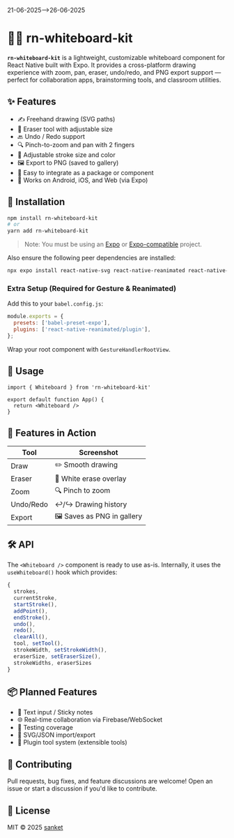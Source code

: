 21-06-2025-->26-06-2025

# 🧑‍🏫 rn-whiteboard-kit

**`rn-whiteboard-kit`** is a lightweight, customizable whiteboard component for React Native built with Expo. It provides a cross-platform drawing experience with zoom, pan, eraser, undo/redo, and PNG export support — perfect for collaboration apps, brainstorming tools, and classroom utilities.

## ✨ Features

* ✍️ Freehand drawing (SVG paths)
* 🧽 Eraser tool with adjustable size
* 🔙 Undo / Redo support
* 🔍 Pinch-to-zoom and pan with 2 fingers
* 🎨 Adjustable stroke size and color
* 🖼️ Export to PNG (saved to gallery)
* 🧩 Easy to integrate as a package or component
* 📱 Works on Android, iOS, and Web (via Expo)

## 🚀 Installation

```bash
npm install rn-whiteboard-kit
# or
yarn add rn-whiteboard-kit
```

> Note: You must be using an [Expo](https://expo.dev/) or [Expo-compatible](https://docs.expo.dev/bare/installing-expo-modules/) project.

Also ensure the following peer dependencies are installed:

```bash
npx expo install react-native-svg react-native-reanimated react-native-gesture-handler react-native-view-shot expo-media-library
```

### Extra Setup (Required for Gesture & Reanimated)

Add this to your `babel.config.js`:

```js
module.exports = {
  presets: ['babel-preset-expo'],
  plugins: ['react-native-reanimated/plugin'],
};
```

Wrap your root component with `GestureHandlerRootView`.

## 🧱 Usage

```tsx
import { Whiteboard } from 'rn-whiteboard-kit'

export default function App() {
  return <Whiteboard />
}
```

## 📸 Features in Action

| Tool      | Screenshot                  |
| --------- | --------------------------- |
| Draw      | ✏️ Smooth drawing           |
| Eraser    | 🧽 White erase overlay      |
| Zoom      | 🔍 Pinch to zoom            |
| Undo/Redo | ↩️/↪️ Drawing history       |
| Export    | 🖼️ Saves as PNG in gallery |

## 🛠️ API

The `<Whiteboard />` component is ready to use as-is. Internally, it uses the `useWhiteboard()` hook which provides:

```ts
{
  strokes,
  currentStroke,
  startStroke(),
  addPoint(),
  endStroke(),
  undo(),
  redo(),
  clearAll(),
  tool, setTool(),
  strokeWidth, setStrokeWidth(),
  eraserSize, setEraserSize(),
  strokeWidths, eraserSizes
}
```

## 📦 Planned Features

* 🧠 Text input / Sticky notes
* 🌐 Real-time collaboration via Firebase/WebSocket
* 🧪 Testing coverage
* 💾 SVG/JSON import/export
* 🧩 Plugin tool system (extensible tools)

## 🤝 Contributing

Pull requests, bug fixes, and feature discussions are welcome! Open an issue or start a discussion if you'd like to contribute.

## 🪪 License

MIT © 2025 [sanket](https://github.com/Sanketnehe-21)

